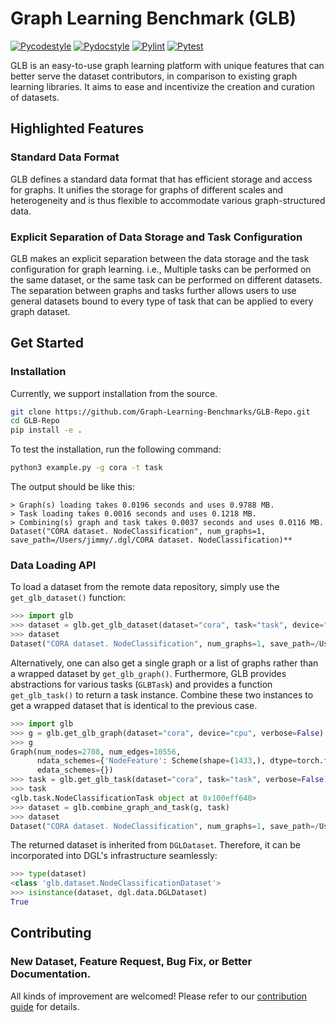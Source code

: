 # Graph Learning Benchmark (GLB)


[![Pycodestyle](https://github.com/Graph-Learning-Benchmarks/GLB-Repo/actions/workflows/pycodestyle.yml/badge.svg)](https://github.com/Graph-Learning-Benchmarks/GLB-Repo/actions/workflows/pycodestyle.yml)
[![Pydocstyle](https://github.com/Graph-Learning-Benchmarks/GLB-Repo/actions/workflows/pydocstyle.yml/badge.svg)](https://github.com/Graph-Learning-Benchmarks/GLB-Repo/actions/workflows/pydocstyle.yml)
[![Pylint](https://github.com/Graph-Learning-Benchmarks/GLB-Repo/actions/workflows/pylint.yml/badge.svg)](https://github.com/Graph-Learning-Benchmarks/GLB-Repo/actions/workflows/pylint.yml)
[![Pytest](https://github.com/Graph-Learning-Benchmarks/GLB-Repo/actions/workflows/pytest.yml/badge.svg)](https://github.com/Graph-Learning-Benchmarks/GLB-Repo/actions/workflows/pytest.yml)


GLB is an easy-to-use graph learning platform with unique features that can better serve the dataset contributors, in comparison to existing graph learning libraries. It aims to ease and incentivize the creation and curation of datasets.


## Highlighted Features

### Standard Data Format

GLB defines a standard data format that has efficient storage and access for graphs. It unifies the storage for graphs of different scales and heterogeneity and is thus flexible to accommodate various graph-structured data.

### Explicit Separation of Data Storage and Task Configuration

GLB makes an explicit separation between the data storage and the task configuration for graph learning. i.e., Multiple tasks can be performed on the same dataset, or the same task can be performed on different datasets. The separation between graphs and tasks further allows users to use general datasets bound to every type of task that can be applied to every graph dataset.

<!-- TODO: Add more highlighted features. -->

## Get Started

### Installation

Currently, we support installation from the source.
```bash
git clone https://github.com/Graph-Learning-Benchmarks/GLB-Repo.git
cd GLB-Repo
pip install -e .
```
To test the installation, run the following command:
```bash
python3 example.py -g cora -t task
```
The output should be like this:
```
> Graph(s) loading takes 0.0196 seconds and uses 0.9788 MB.
> Task loading takes 0.0016 seconds and uses 0.1218 MB.
> Combining(s) graph and task takes 0.0037 seconds and uses 0.0116 MB.
Dataset("CORA dataset. NodeClassification", num_graphs=1, save_path=/Users/jimmy/.dgl/CORA dataset. NodeClassification)**
```

### Data Loading API

To load a dataset from the remote data repository, simply use the `get_glb_dataset()` function:
```python
>>> import glb
>>> dataset = glb.get_glb_dataset(dataset="cora", task="task", device="cpu")
>>> dataset
Dataset("CORA dataset. NodeClassification", num_graphs=1, save_path=/Users/jimmy/.dgl/CORA dataset. NodeClassification)
```

Alternatively, one can also get a single graph or a list of graphs rather than a wrapped dataset by `get_glb_graph()`. Furthermore, GLB provides abstractions for various tasks (`GLBTask`) and provides a function `get_glb_task()` to return a task instance. Combine these two instances to get a wrapped dataset that is identical to the previous case.
```python
>>> import glb
>>> g = glb.get_glb_graph(dataset="cora", device="cpu", verbose=False)
>>> g
Graph(num_nodes=2708, num_edges=10556,
      ndata_schemes={'NodeFeature': Scheme(shape=(1433,), dtype=torch.float32), 'NodeLabel': Scheme(shape=(), dtype=torch.int64)}
      edata_schemes={})
>>> task = glb.get_glb_task(dataset="cora", task="task", verbose=False)
>>> task
<glb.task.NodeClassificationTask object at 0x100eff640>
>>> dataset = glb.combine_graph_and_task(g, task)
>>> dataset
Dataset("CORA dataset. NodeClassification", num_graphs=1, save_path=/Users/jimmy/.dgl/CORA dataset. NodeClassification)
```
The returned dataset is inherited from `DGLDataset`. Therefore, it can be incorporated into DGL's infrastructure seamlessly:
```python
>>> type(dataset)
<class 'glb.dataset.NodeClassificationDataset'>
>>> isinstance(dataset, dgl.data.DGLDataset)
True
```

## Contributing

### New Dataset, Feature Request, Bug Fix, or Better Documentation.

All kinds of improvement are welcomed! Please refer to our [contribution guide](CONTRIBUTING.md) for details.

